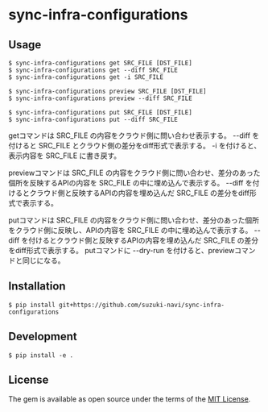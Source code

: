 # sync-infra-configurations

## Usage

    $ sync-infra-configurations get SRC_FILE [DST_FILE]
    $ sync-infra-configurations get --diff SRC_FILE
    $ sync-infra-configurations get -i SRC_FILE

    $ sync-infra-configurations preview SRC_FILE [DST_FILE]
    $ sync-infra-configurations preview --diff SRC_FILE

    $ sync-infra-configurations put SRC_FILE [DST_FILE]
    $ sync-infra-configurations put --diff SRC_FILE

getコマンドは SRC_FILE の内容をクラウド側に問い合わせ表示する。 --diff を付けると SRC_FILE とクラウド側の差分をdiff形式で表示する。
-i を付けると、表示内容を SRC_FILE に書き戻す。

previewコマンドは SRC_FILE の内容をクラウド側に問い合わせ、差分のあった個所を反映するAPIの内容を SRC_FILE の中に埋め込んで表示する。
--diff を付けるとクラウド側と反映するAPIの内容を埋め込んだ SRC_FILE の差分をdiff形式で表示する。

putコマンドは SRC_FILE の内容をクラウド側に問い合わせ、差分のあった個所をクラウド側に反映し、APIの内容を SRC_FILE の中に埋め込んで表示する。
--diff を付けるとクラウド側と反映するAPIの内容を埋め込んだ SRC_FILE の差分をdiff形式で表示する。
putコマンドに --dry-run を付けると、previewコマンドと同じになる。

## Installation

    $ pip install git+https://github.com/suzuki-navi/sync-infra-configurations

## Development

    $ pip install -e .

## License

The gem is available as open source under the terms of the [MIT License](https://opensource.org/licenses/MIT).

